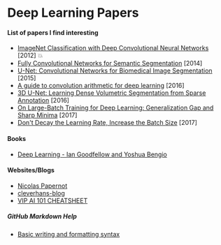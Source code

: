 # Deep Learning Papers
#### List of papers I find interesting
- [ImageNet Classification with Deep Convolutional Neural Networks](http://papers.nips.cc/paper/4824-imagenet-classification-with-deep-convolutional-neural-networ) [2012] :boom:
- [Fully Convolutional Networks for Semantic Segmentation](https://arxiv.org/abs/1411.4038) [2014]
- [U-Net: Convolutional Networks for Biomedical Image Segmentation](https://arxiv.org/abs/1505.04597) [2015]
- [A guide to convolution arithmetic for deep learning](https://arxiv.org/abs/1603.07285) [2016]
- [3D U-Net: Learning Dense Volumetric Segmentation from Sparse Annotation](https://arxiv.org/abs/1606.06650) [2016]
- [On Large-Batch Training for Deep Learning: Generalization Gap and Sharp Minima](https://arxiv.org/abs/1609.04836) [2017]
- [Don't Decay the Learning Rate, Increase the Batch Size](https://arxiv.org/abs/1711.00489) [2017]

#### Books
- [Deep Learning - Ian Goodfellow and Yoshua Bengio](http://www.deeplearningbook.org/)

#### Websites/Blogs
- [Nicolas Papernot](https://www.papernot.fr/)
- [cleverhans-blog](http://www.cleverhans.io/)
- [VIP AI 101 CHEATSHEET](http://www.montreal.ai/ai4all.pdf)

##### GitHub Markdown Help
- [Basic writing and formatting syntax](https://help.github.com/en/articles/basic-writing-and-formatting-syntax)

